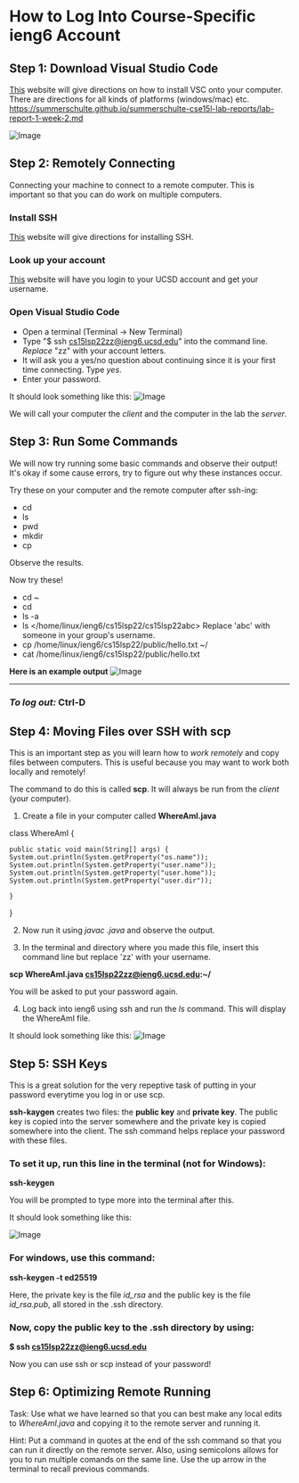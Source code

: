 # How to Log Into Course-Specific ieng6 Account
## Step 1: Download **Visual Studio Code**
[This](https://code.visualstudio.com/) website will give directions on how to install VSC onto your computer. There are directions for all kinds of platforms (windows/mac) etc. 
https://summerschulte.github.io/summerschulte-cse15l-lab-reports/lab-report-1-week-2.md

![Image](VS.png)

## Step 2: Remotely Connecting
Connecting your machine to connect to a remote computer. This is important so that you can do work on multiple computers.
### Install **SSH**
[This](https://docs.microsoft.com/en-us/windows-server/administration/openssh/openssh_install_firstuse) website will give directions for installing SSH.

### Look up your account

[This](https://sdacs.ucsd.edu/~icc/index.php) website will have you login to your UCSD account and get your username.

### Open Visual Studio Code
- Open a terminal (Terminal -> New Terminal)
- Type "$ ssh cs15lsp22zz@ieng6.ucsd.edu" into the command line. *Replace* "zz" with your account letters.
- It will ask you a yes/no question about continuing since it is your first time connecting. Type *yes*.
- Enter your password.

It should look something like this:
![Image](SS.png)

We will call your computer the *client* and the computer in the lab the *server*.

## Step 3: Run Some Commands
We will now try running some basic commands and observe their output! It's okay if some cause errors, try to figure out why these instances occur.

Try these on your computer and the remote computer after ssh-ing:

- cd
- ls
- pwd
- mkdir
- cp

Observe the results.

Now try these!

- cd  ~
- cd
- ls -a
- ls </home/linux/ieng6/cs15lsp22/cs15lsp22abc>     Replace 'abc' with someone in your group's username.
- cp /home/linux/ieng6/cs15lsp22/public/hello.txt ~/
- cat /home/linux/ieng6/cs15lsp22/public/hello.txt

**Here is an example output**
![Image](commands.png)

---
### *To log out:* Ctrl-D

## Step 4: Moving Files over SSH with scp

This is an important step as you will learn how to *work remotely* and copy files between computers. This is useful because you may want to work both locally and remotely!

The command to do this is called **scp**. It will always be run from the *client* (your computer).

1. Create a file in your computer called **WhereAmI.java**




class WhereAmI {

    public static void main(String[] args) {
    System.out.println(System.getProperty("os.name"));
    System.out.println(System.getProperty("user.name"));
    System.out.println(System.getProperty("user.home"));
    System.out.println(System.getProperty("user.dir"));

    }

}




2.  Now run it using *javac *.java** and observe the output.

3. In the terminal and directory where you made this file, insert this command line but replace 'zz' with your username.         

  **scp WhereAmI.java cs15lsp22zz@ieng6.ucsd.edu:~/**

  You will be asked to put your password again. 

  4. Log back into ieng6 using ssh and run the *ls* command. This will display the WhereAmI file.


It should look something like this:
  ![Image](ssh.png)

## Step 5: SSH Keys 

This is a great solution for the very repeptive task of putting in your password everytime you log in or use scp.

**ssh-kaygen** creates two files: the **public key** and **private key**.
The public key is copied into the server somewhere and the private key is copied somewhere into the client. The ssh command helps replace your password with these files. 

### To set it up, run this line in the terminal (not for Windows):
**ssh-keygen**

You will be prompted to type more into the terminal after this. 

It should look something like this:

![Image](sshkeys.png)

### For windows, use this command:
**ssh-keygen -t ed25519**

Here, the private key is the file *id_rsa* and the public key is the file *id_rsa.pub*, all stored in the .ssh directory. 

### Now, copy the public key to the .ssh directory by using:

**$ ssh cs15lsp22zz@ieng6.ucsd.edu**

Now you can use ssh or scp instead of your password!

## Step 6: Optimizing Remote Running

Task: Use what we have learned so that you can best make any local edits to *WhereAmI.java* and copying it to the remote server and running it. 

Hint: Put a command in quotes at the end of the ssh command so that you can run it directly on the remote server. Also, using semicolons allows for you to run multiple comands on the same line. Use the up arrow in the terminal to recall previous commands. 

